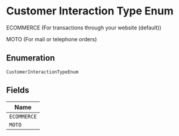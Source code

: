 
# Customer Interaction Type Enum

ECOMMERCE (For transactions through your website (default))

MOTO (For mail or telephone orders)

## Enumeration

`CustomerInteractionTypeEnum`

## Fields

| Name |
|  --- |
| `ECOMMERCE` |
| `MOTO` |


